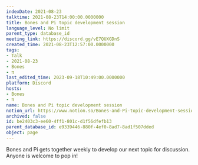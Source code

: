 ```yaml
---
indexDate: 2021-08-23
talktime: 2021-08-23T14:00:00.0000000
title: Bones and Pi topic development session
language_level: No limit
parent_type: database_id
meeting_link: https://discord.gg/vE7QUXGDnS
created_time: 2021-08-23T12:57:00.0000000
tags:
- Talk
- 2021-08-23
- Bones
- π
last_edited_time: 2023-09-18T10:49:00.0000000
platform: Discord
hosts:
- Bones
- π
name: Bones and Pi topic development session
notion_url: https://www.notion.so/Bones-and-Pi-topic-development-session-be2403c3ee604ff1801cd1f56dfefb13
archived: false
id: be2403c3-ee60-4ff1-801c-d1f56dfefb13
parent_database_id: e9339446-880f-4ef0-8ad7-8ad1f507dded
object: page
---
```


Bones and Pi gets together weekly to develop our next topic for discussion.
Anyone is welcome to pop in!










